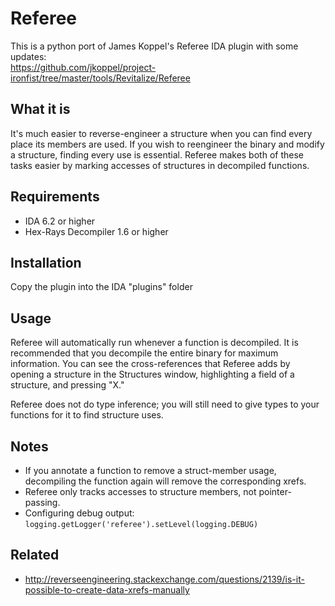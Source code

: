 # Referee

This is a python port of James Koppel's Referee IDA plugin with some updates:  
https://github.com/jkoppel/project-ironfist/tree/master/tools/Revitalize/Referee


## What it is

It's much easier to reverse-engineer a structure when you can find every place its members are used. If you wish to reengineer the binary and modify a structure, finding every use is essential. Referee makes both of these tasks easier by marking accesses of structures in decompiled functions.

## Requirements

 * IDA 6.2 or higher
 * Hex-Rays Decompiler 1.6 or higher

## Installation

Copy the plugin into the IDA "plugins" folder

## Usage

Referee will automatically run whenever a function is decompiled. It is recommended that you decompile the entire binary for maximum information. You can see the cross-references that Referee adds by opening a structure in the Structures window, highlighting a field of a structure, and pressing "X."

Referee does not do type inference; you will still need to give types to your functions for it to find structure uses.

## Notes

 * If you annotate a function to remove a struct-member usage, decompiling the function again will remove the corresponding xrefs.
 * Referee only tracks accesses to structure members, not pointer-passing.
 * Configuring debug output: `logging.getLogger('referee').setLevel(logging.DEBUG)`

## Related
- http://reverseengineering.stackexchange.com/questions/2139/is-it-possible-to-create-data-xrefs-manually
